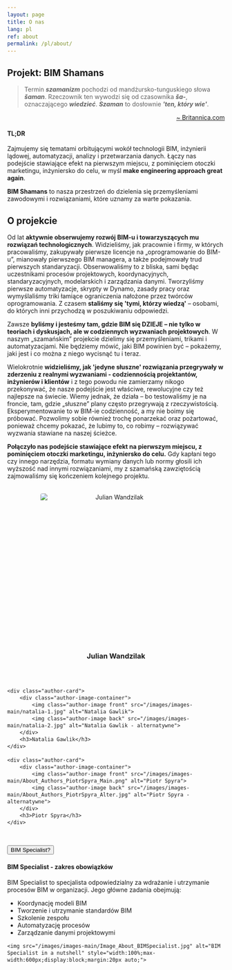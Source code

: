 ```yaml
---
layout: page
title: O nas
lang: pl
ref: about
permalink: /pl/about/
---
```


<style>
.authors-container {
    display: flex;
    justify-content: space-around;
    flex-wrap: wrap;
    gap: 2rem;
    margin: 2rem 0;

    .author-card {
        flex: 1;
        min-width: 250px;
        max-width: 350px;
        text-align: center;

        h3 {
            margin-top: 1rem;
            color: var(--firstGray-color);
        }

        .author-image-container {
            position: relative;
            width: 100%;
            aspect-ratio: 1;
            overflow: hidden;
            border-radius: 4px;

            .author-image {
                position: absolute;
                inset: 0;
                width: 100%;
                height: 100%;
                object-fit: cover;
                transition: opacity 0.3s ease;

                &.back { opacity: 0; }
            }

            &:hover {
                .author-image.front { opacity: 0; }
                .author-image.back { opacity: 1; }
            }
        }
    }
}
</style>

## Projekt: BIM Shamans

> Termin **_szamanizm_** pochodzi od mandżursko-tunguskiego słowa **_šaman_**. Rzeczownik ten wywodzi się od czasownika **_ša-_**, oznaczającego **_wiedzieć_**. **_Szaman_** to dosłownie **_'ten, który wie'_**.
<p style="text-align: right;"><a href="https://www.britannica.com/topic/shamanism">~ Britannica.com</a></p>

#### TL;DR
Zajmujemy się tematami orbitującymi wokół technologii BIM, inżynierii lądowej, automatyzacji, analizy i przetwarzania danych. Łączy nas podejście stawiające efekt na pierwszym miejscu, z pominięciem otoczki marketingu, inżyniersko do celu, w myśl **make engineering approach great again**.

**BIM Shamans** to nasza przestrzeń do dzielenia się przemyśleniami zawodowymi i rozwiązaniami, które uznamy za warte pokazania.

## O projekcie

Od lat **aktywnie obserwujemy rozwój BIM-u i towarzyszących mu rozwiązań technologicznych**. Widzieliśmy, jak pracownie i firmy, w których pracowaliśmy, zakupywały pierwsze licencje na „oprogramowanie do BIM-u”, mianowały pierwszego BIM managera, a także podejmowały trud pierwszych standaryzacji. Obserwowaliśmy to z bliska, sami będąc uczestnikami procesów projektowych, koordynacyjnych, standaryzacyjnych, modelarskich i zarządzania danymi. Tworzyliśmy pierwsze automatyzacje, skrypty w Dynamo, zasady pracy oraz wymyślaliśmy triki łamiące ograniczenia nałożone przez twórców oprogramowania. Z czasem **staliśmy się 'tymi, którzy wiedzą'** – osobami, do których inni przychodzą w poszukiwaniu odpowiedzi.

Zawsze **byliśmy i jesteśmy tam, gdzie BIM się DZIEJE – nie tylko w teoriach i dyskusjach, ale w codziennych wyzwaniach projektowych**.
W naszym „szamańskim” projekcie dzielimy się przemyśleniami, trikami i automatyzacjami. Nie będziemy mówić, jaki BIM powinien być – pokażemy, jaki jest i co można z niego wycisnąć tu i teraz.

Wielokrotnie **widzieliśmy, jak 'jedyne słuszne' rozwiązania przegrywały w zderzeniu z realnymi wyzwaniami - codziennością projektantów, inżynierów i klientów** i z tego powodu nie zamierzamy nikogo przekonywać, że nasze podejście jest właściwe, rewolucyjne czy też najlepsze na świecie. Wiemy jednak, że działa – bo testowaliśmy je na froncie, tam, gdzie „słuszne” plany często przegrywają z rzeczywistością. Eksperymentowanie to w BIM-ie codzienność, a my nie boimy się próbować.
Pozwolimy sobie również trochę ponarzekać oraz pożartować, ponieważ chcemy pokazać, że lubimy to, co robimy – rozwiązywać wyzwania stawiane na naszej ścieżce.

**Połączyło nas podejście stawiające efekt na pierwszym miejscu, z pominięciem otoczki marketingu, inżyniersko do celu.** Gdy kapłani tego czy innego narzędzia, formatu wymiany danych lub normy głosili ich wyższość nad innymi rozwiązaniami, my z szamańską zawziętością zajmowaliśmy się kończeniem kolejnego projektu. 

<div class="authors-container">
    <div class="author-card">
        <div class="author-image-container">
            <img class="author-image front" src="/images/images-main/julian-1.jpg" alt="Julian Wandzilak">
            <img class="author-image back" src="/images/images-main/julian-2.jpg" alt="Julian Wandzilak - alternatywne">
        </div>
        <h3>Julian Wandzilak</h3>
    </div>
    
    <div class="author-card">
        <div class="author-image-container">
            <img class="author-image front" src="/images/images-main/natalia-1.jpg" alt="Natalia Gawlik">
            <img class="author-image back" src="/images/images-main/natalia-2.jpg" alt="Natalia Gawlik - alternatywne">
        </div>
        <h3>Natalia Gawlik</h3>
    </div>
    
    <div class="author-card">
        <div class="author-image-container">
            <img class="author-image front" src="/images/images-main/About_Authors_PiotrSpyra_Main.png" alt="Piotr Spyra">
            <img class="author-image back" src="/images/images-main/About_Authors_PiotrSpyra_Alter.jpg" alt="Piotr Spyra - alternatywne">
        </div>
        <h3>Piotr Spyra</h3>
    </div>
</div>

<button class="button expand collapsible" aria-expanded="false">BIM Specialist?</button>
<div class="collapsible-content" aria-hidden="true">
    <h4>BIM Specialist - zakres obowiązków</h4>
    <p>BIM Specialist to specjalista odpowiedzialny za wdrażanie i utrzymanie procesów BIM w organizacji. 
    Jego główne zadania obejmują:</p>
    <ul>
        <li>Koordynację modeli BIM</li>
        <li>Tworzenie i utrzymanie standardów BIM</li>
        <li>Szkolenie zespołu</li>
        <li>Automatyzację procesów</li>
        <li>Zarządzanie danymi projektowymi</li>
    </ul>
    
    <img src="/images/images-main/Image_About_BIMSpecialist.jpg" alt="BIM Specialist in a nutshell" style="width:100%;max-width:600px;display:block;margin:20px auto;">
</div>